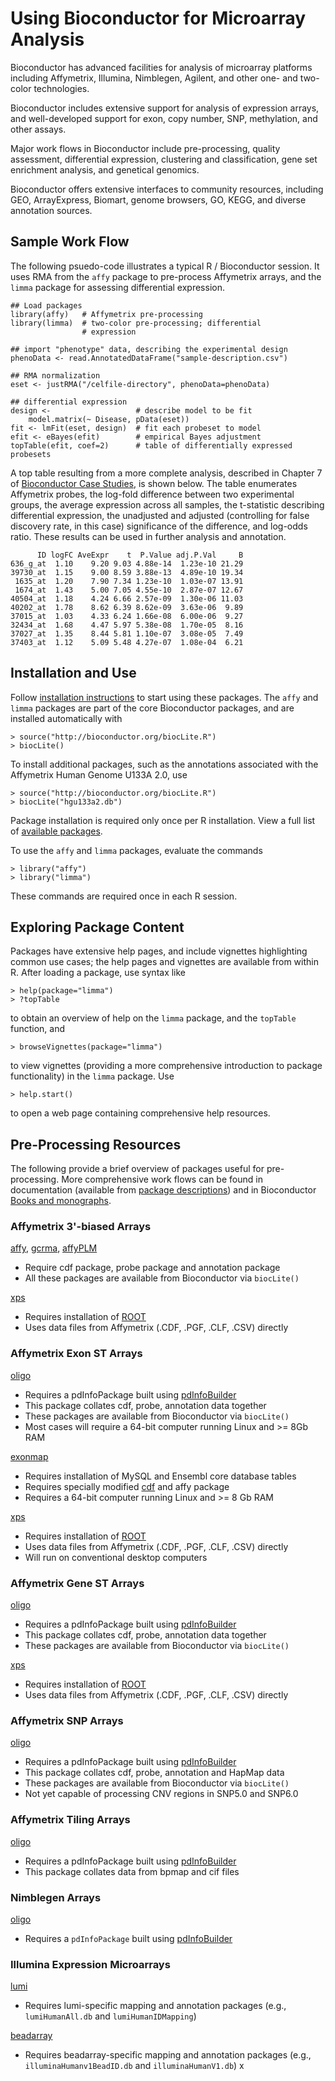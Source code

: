 Using Bioconductor for Microarray Analysis
==========================================

Bioconductor has advanced facilities for analysis of microarray
platforms including Affymetrix, Illumina, Nimblegen, Agilent, and
other one- and two-color technologies.

Bioconductor includes extensive support for analysis of expression
arrays, and well-developed support for exon, copy number, SNP,
methylation, and other assays.

Major work flows in Bioconductor include pre-processing, quality
assessment, differential expression, clustering and classification,
gene set enrichment analysis, and genetical genomics.

Bioconductor offers extensive interfaces to community resources,
including GEO, ArrayExpress, Biomart, genome browsers, GO, KEGG, and
diverse annotation sources.

## Sample Work Flow ##

The following psuedo-code illustrates a typical R / Bioconductor
session. It uses RMA from the <code>affy</code> package to pre-process
Affymetrix arrays, and the <code>limma</code> package for assessing
differential expression.

    ## Load packages
    library(affy)   # Affymetrix pre-processing
    library(limma)  # two-color pre-processing; differential
                    # expression
                    
    ## import "phenotype" data, describing the experimental design
    phenoData <- read.AnnotatedDataFrame("sample-description.csv")
    
    ## RMA normalization
    eset <- justRMA("/celfile-directory", phenoData=phenoData)
    
    ## differential expression
    design <-                   # describe model to be fit
        model.matrix(~ Disease, pData(eset))
    fit <- lmFit(eset, design)  # fit each probeset to model
    efit <- eBayes(efit)        # empirical Bayes adjustment
    topTable(efit, coef=2)      # table of differentially expressed probesets
    
A top table resulting from a more complete analysis, described in
Chapter 7 of [Bioconductor Case Studies](/help/bioconductor-books/),
is shown below. The table enumerates Affymetrix probes, the log-fold
difference between two experimental groups, the average expression
across all samples, the t-statistic describing differential
expression, the unadjusted and adjusted (controlling for false
discovery rate, in this case) significance of the difference, and
log-odds ratio. These results can be used in further analysis and
annotation.

          ID logFC AveExpr    t  P.Value adj.P.Val     B
    636_g_at  1.10    9.20 9.03 4.88e-14  1.23e-10 21.29
    39730_at  1.15    9.00 8.59 3.88e-13  4.89e-10 19.34
     1635_at  1.20    7.90 7.34 1.23e-10  1.03e-07 13.91
     1674_at  1.43    5.00 7.05 4.55e-10  2.87e-07 12.67
    40504_at  1.18    4.24 6.66 2.57e-09  1.30e-06 11.03
    40202_at  1.78    8.62 6.39 8.62e-09  3.63e-06  9.89
    37015_at  1.03    4.33 6.24 1.66e-08  6.00e-06  9.27
    32434_at  1.68    4.47 5.97 5.38e-08  1.70e-05  8.16
    37027_at  1.35    8.44 5.81 1.10e-07  3.08e-05  7.49
    37403_at  1.12    5.09 5.48 4.27e-07  1.08e-04  6.21
   

## Installation and Use ##

Follow [installation instructions]("/install/"") to start using these
packages.  The <code>affy</code> and <code>limma</code> packages are
part of the core Bioconductor packages, and are installed
automatically with

    > source("http://bioconductor.org/biocLite.R")
    > biocLite()

To install additional packages, such as the annotations associated
with the Affymetrix Human Genome U133A 2.0, use

    > source("http://bioconductor.org/biocLite.R")
    > biocLite("hgu133a2.db")

Package installation is required only once per R installation. View a
full list of
[available packages](http://bioconductor.org/packages/release/Software.html).

To use the <code>affy</code> and <code>limma</code> packages, evaluate
the commands

    > library("affy")
    > library("limma")

These commands are required once in each R session.

## Exploring Package Content ##

Packages have extensive help pages, and include vignettes highlighting
common use cases; the help pages and vignettes are available from
within R. After loading a package, use syntax like

    > help(package="limma")
    > ?topTable

to obtain an overview of help on the <code>limma</code> package,
and the <code>topTable</code> function, and

    > browseVignettes(package="limma")

to view vignettes (providing a more comprehensive introduction to
package functionality) in the <code>limma</code> package. Use

    > help.start()

to open a web page containing comprehensive help resources.

## Pre-Processing Resources ##

The following provide a brief overview of packages useful for
pre-processing. More comprehensive work flows can be found in
documentation (available from
[package descriptions](http://bioconductor.org/packages/release/Software.html))
and in Bioconductor [Books and monographs](/help/bioconductor-books/).

### Affymetrix 3'-biased Arrays ###

[affy](http://bioconductor.org/packages/release/bioc/html/affy.html),
[gcrma](http://bioconductor.org/packages/release/bioc/html/gcrma.html),
[affyPLM](http://bioconductor.org/packages/release/bioc/html/affyPLM.html)

* Require cdf package, probe package and annotation package
* All these packages are available from Bioconductor via
  <code>biocLite()</code>

[xps](http://bioconductor.org/packages/release/bioc/html/xps.html)

* Requires installation of [ROOT](http://root.cern.ch/)
* Uses data files from Affymetrix (.CDF, .PGF, .CLF, .CSV) directly

### Affymetrix Exon ST Arrays ###

[oligo](http://bioconductor.org/packages/release/bioc/html/oligo.html)

* Requires a pdInfoPackage built using
  [pdInfoBuilder](http://bioconductor.org/packages/release/bioc/html/pdInfoBuilder.html)
* This package collates cdf, probe, annotation data together
* These packages are available from Bioconductor via <code>biocLite()</code>
* Most cases will require a 64-bit computer running Linux and &gt;= 8Gb RAM

[exonmap](http://bioconductor.org/packages/release/bioc/html/exonmap.html)

* Requires installation of MySQL and Ensembl core database tables
* Requires specially modified
  [cdf](http://xmap.picr.man.ac.uk/download/) and affy package
* Requires a 64-bit computer running Linux and &gt;= 8 Gb RAM

[xps](http://bioconductor.org/packages/release/bioc/html/xps.html)

* Requires installation of [ROOT](http://root.cern.ch/)
* Uses data files from Affymetrix (.CDF, .PGF, .CLF, .CSV) directly
* Will run on conventional desktop computers

### Affymetrix Gene ST Arrays ###

[oligo](http://bioconductor.org/packages/release/bioc/html/oligo.html)

* Requires a pdInfoPackage built using
  [pdInfoBuilder](http://bioconductor.org/packages/release/bioc/html/pdInfoBuilder.html)
* This package collates cdf, probe, annotation data together
* These packages are available from Bioconductor via
  <code>biocLite()</code>

[xps](http://bioconductor.org/packages/release/bioc/html/xps.html)

* Requires installation of [ROOT](http://root.cern.ch/)
* Uses data files from Affymetrix (.CDF, .PGF, .CLF, .CSV) directly

### Affymetrix SNP Arrays ###

[oligo](http://bioconductor.org/packages/release/bioc/html/oligo.html)

* Requires a pdInfoPackage built using
  [pdInfoBuilder](http://bioconductor.org/packages/release/bioc/html/pdInfoBuilder.html)
* This package collates cdf, probe, annotation and HapMap data
* These packages are available from Bioconductor via
  <code>biocLite()</code>
* Not yet capable of processing CNV regions in SNP5.0 and SNP6.0 </ul>

### Affymetrix Tiling Arrays ###

[oligo](http://bioconductor.org/packages/release/bioc/html/oligo.html)

* Requires a pdInfoPackage built using
  [pdInfoBuilder](http://bioconductor.org/packages/release/bioc/html/pdInfoBuilder.html)
* This package collates data from bpmap and cif files

### Nimblegen Arrays ###

[oligo](http://bioconductor.org/packages/release/bioc/html/oligo.html)

* Requires a <code>pdInfoPackage</code> built using
  [pdInfoBuilder](http://bioconductor.org/packages/release/bioc/html/pdInfoBuilder.html)

### Illumina Expression Microarrays ###

[lumi](http://bioconductor.org/packages/release/bioc/html/lumi.html)

* Requires lumi-specific mapping and annotation packages (e.g.,
  <code>lumiHumanAll.db</code> and <code>lumiHumanIDMapping</code>)

[beadarray](http://bioconductor.org/packages/release/bioc/html/beadarray.html)

* Requires beadarray-specific mapping and annotation packages (e.g.,
  <code>illuminaHumanv1BeadID.db</code> and <code>illuminaHumanV1.db</code>)
x
